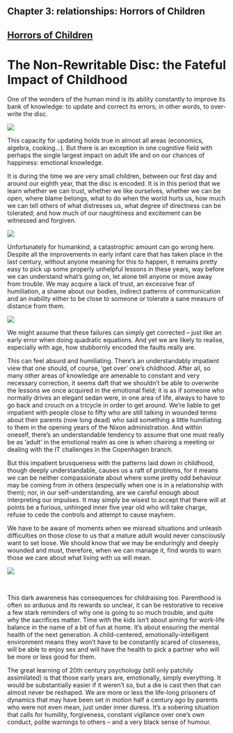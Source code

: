 Chapter  3: relationships: Horrors of Children
---------------------------------------------

[Horrors of Children](../category/relationships/horrors-of-children/index.html)
-------------------------------------------------------------------------------

The Non-Rewritable Disc: the Fateful Impact of Childhood
========================================================

One of the wonders of the human mind is its ability constantly to improve its bank of knowledge: to update and correct its errors; in other words, to over-write the disc.

![](https://www.pctechguide.com/images/31harddrive.jpg)

This capacity for updating holds true in almost all areas (economics, algebra, cooking…). But there is an exception in one cognitive field with perhaps the single largest impact on adult life and on our chances of happiness: emotional knowledge.

It is during the time we are very small children, between our first day and around our eighth year, that the disc is encoded. It is in this period that we learn whether we can trust, whether we like ourselves, whether we can be open, where blame belongs, what to do when the world hurts us, how much we can tell others of what distresses us, what degree of directness can be tolerated; and how much of our naughtiness and excitement can be witnessed and forgiven.

![](http://i0.wp.com/anxietyfreechild.com/wp-content/uploads/2012/07/the_dark.jpg?resize=668%2C445)

Unfortunately for humankind, a catastrophic amount can go wrong here. Despite all the improvements in early infant care that has taken place in the last century, without anyone meaning for this to happen, it remains pretty easy to pick up some properly unhelpful lessons in these years, way before we can understand what’s going on, let alone tell anyone or move away from trouble. We may acquire a lack of trust, an excessive fear of humiliation, a shame about our bodies, indirect patterns of communication and an inability either to be close to someone or tolerate a sane measure of distance from them.

![](http://i1.wp.com/www.psychalive.org/wp-content/uploads/2011/03/iStock_000006846493Small1-father-scolding-child.jpg)

We might assume that these failures can simply get corrected – just like an early error when doing quadratic equations. And yet we are likely to realise, especially with age, how stubbornly encoded the faults really are.

This can feel absurd and humiliating. There’s an understandably impatient view that one should, of course, ‘get over’ one’s childhood. After all, so many other areas of knowledge are amenable to constant and very necessary correction, it seems daft that we shouldn’t be able to overwrite the lessons we once acquired in the emotional field; it is as if someone who normally drives an elegant sedan were, in one area of life, always to have to go back and crouch on a tricycle in order to get around. We’re liable to get impatient with people close to fifty who are still talking in wounded terms about their parents (now long dead) who said something a little humiliating to them in the opening years of the Nixon administration. And within oneself, there’s an understandable tendency to assume that one must really be as ‘adult’ in the emotional realm as one is when chairing a meeting or dealing with the IT challenges in the Copenhagen branch.

But this impatient brusqueness with the patterns laid down in childhood, though deeply understandable, causes us a raft of problems, for it means we can be neither compassionate about where some pretty odd behaviour may be coming from in others (especially when one is in a relationship with them); nor, in our self-understanding, are we careful enough about interpreting our impulses. It may simply be wisest to accept that there will at points be a furious, unhinged inner five year old who will take charge, refuse to cede the controls and attempt to cause mayhem.

We have to be aware of moments when we misread situations and unleash difficulties on those close to us that a mature adult would never consciously want to set loose. We should know that we may be enduringly and deeply wounded and must, therefore, when we can manage it, find words to warn those we care about what living with us will mean.

![](http://i2.wp.com/i.huffpost.com/gen/1438303/images/o-COUPLE-FIGHTING-facebook.jpg?resize=684%2C342)

 

This dark awareness has consequences for childraising too. Parenthood is often so arduous and its rewards so unclear, it can be restorative to receive a few stark reminders of why one is going to so much trouble, and quite why the sacrifices matter. Time with the kids isn’t about aiming for work-life balance in the name of a bit of fun at home. It’s about ensuring the mental health of the next generation. A child-centered, emotionally-intelligent environment means they won’t have to be constantly scared of closeness, will be able to enjoy sex and will have the health to pick a partner who will be more or less good for them.

The great learning of 20th century psychology (still only patchily assimilated) is that those early years are, emotionally, simply everything. It would be substantially easier if it weren’t so, but a die is cast then that can almost never be reshaped. We are more or less the life-long prisoners of dynamics that may have been set in motion half a century ago by parents who were not even mean, just under inner duress. It’s a sobering situation that calls for humility, forgiveness, constant vigilance over one’s own conduct, polite warnings to others – and a very black sense of humour.


